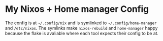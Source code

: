 # My Nixos + Home manager Config
The config is at `~/.config/nix` and is symlinked to `~/.config/home-manager` and `/etc/nixos`.
The symlinks make `nixos-rebuild` and `home-manager` happy because the flake is avaliable where each tool expects their config to be at.